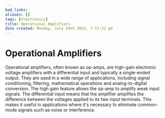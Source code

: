 ```yaml
---
bad_links: 
aliases: []
tags: [electronics]
title: Operational Amplifiers
date created: Monday, July 24th 2023, 7:17:31 pm
---
```

# Operational Amplifiers

Operational amplifiers, often known as op-amps, are high-gain electronic voltage amplifiers with a differential input and typically a single-ended output. They are used in a wide range of applications, including signal conditioning, filtering, mathematical operations and analog-to-digital conversion. The high gain feature allows the op-amp to amplify weak input signals. The differential input means that the amplifier amplifies the difference between the voltages applied to its two input terminals. This makes it useful in applications where it's necessary to eliminate common-mode signals such as noise or interference.
